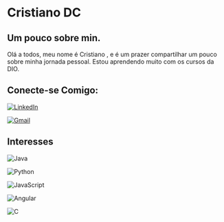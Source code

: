 
# Cristiano DC

## Um pouco sobre min.
Olá a todos, meu nome é Cristiano , e é um prazer  compartilhar um pouco sobre minha jornada pessoal. Estou aprendendo muito com os cursos da DIO. 
## Conecte-se Comigo:
[![LinkedIn](https://img.shields.io/badge/LinkedIn-0077B5?style=for-the-badge&logo=linkedin&logoColor=white)](https://www.linkedin.com/in/cristianocoffy/)

[![Gmail](https://img.shields.io/badge/Gmail-333333?style=for-the-badge&logo=gmail&logoColor=red)](mailto:cristianocoffy@gmail.com)
## Interesses
![Java](https://img.shields.io/badge/java-%23ED8B00.svg?style=for-the-badge&logo=openjdk&logoColor=white) 

![Python](https://img.shields.io/badge/python-3670A0?style=for-the-badge&logo=python&logoColor=ffdd54)

![JavaScript](https://img.shields.io/badge/JavaScript-F7DF1E?style=for-the-badge&logo=javascript&logoColor=black)

![Angular](https://img.shields.io/badge/Angular-DD0031?style=for-the-badge&logo=angular&logoColor=white) 

![C](https://img.shields.io/badge/C-00599C?style=for-the-badge&logo=c&logoColor=white)
